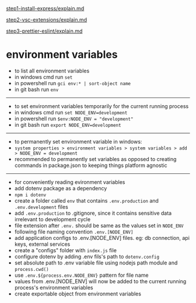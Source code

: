 [step1-install-express/explain.md](https://github.com/dheeraj-br/random2/blob/step1-install-express/explain.md)

[step2-vsc-extensions/explain.md](https://github.com/dheeraj-br/random2/blob/step2-vsc-extensions/explain.md)

[step3-prettier-eslint/explain.md](https://github.com/dheeraj-br/random2/blob/step3-prettier-eslint/explain.md)

# environment variables

- to list all environment variables
- in windows cmd run `set`
- in powershell run `gci env:* | sort-object name`
- in git bash run `env`

---

- to set environment variables temporarily for the current running process
- in windows cmd run `set NODE_ENV=development`
- in powershell run `$env:NODE_ENV = "development"`
- in git bash run `export NODE_ENV=development`

---

- to permanently set environment variable in windows:
- `system properties > environment variables > system variables > add > NODE_ENV = development`
- recommended to permanently set variables as opposed to creating commands in package.json to keeping things platform agnostic

---

- for conveniently reading evironment variables
- add dotenv package as a dependency
- `npm i dotenv`
- create a folder called `env` that contains `.env.production` and `.env.development` files
- add `.env.production` to .gitignore, since it contains sensitive data irrelevant to development cycle
- file extension after `.env.` should be same as the values set in `NODE_ENV`
- following file naming convention `.env.[NODE_ENV]`
- add application configs to .env.[NODE_ENV] files. eg: db connection, api keys, external services
- create a "configs" folder with `index.js` file
- configure dotenv by adding .env fils's path to `dotenv.config`
- set absolute path to .env variable file using nodejs path module and `process.cwd()`
- use `.env.${process.env.NODE_ENV}` pattern for file name
- values from .env.[NODE_ENV] will now be added to the current running process's environment variables
- create exportable object from environment variables
